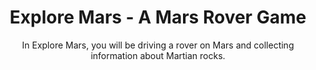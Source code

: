 ---
id: 5
title: Explore Mars - A Mars Rover Game
subtitle: In Explore Mars, you will be driving a rover on Mars and collecting information about Martian rocks.
image: /assets/img/resources/Mars_game_gamebox_lrg_2.jpeg
link: https://spaceplace.nasa.gov/explore-mars/en/
alt: 

caption:
  thumbnail: /assets/img/resources/Mars_game_gamebox_lrg_2.jpeg

tags: [all, web, space]
categories: games
---